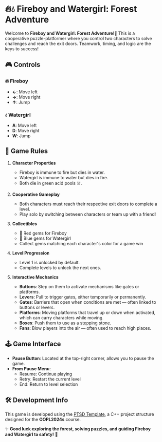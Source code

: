 # 🔥💧 Fireboy and Watergirl: Forest Adventure

Welcome to **Fireboy and Watergirl: Forest Adventure**!🌳
This is a cooperative puzzle-platformer where you control two characters to solve challenges and reach the exit doors. Teamwork, timing, and logic are the keys to success! 



## 🎮 Controls

### 🔥 Fireboy

* **←**: Move left
* **→**: Move right
* **↑**: Jump

### 💧 Watergirl

* **A**: Move left
* **D**: Move right
* **W**: Jump



## 📜 Game Rules

1. **Character Properties**

   * Fireboy is immune to fire but dies in water.
   * Watergirl is immune to water but dies in fire.
   * Both die in green acid pools ☠️.

2. **Cooperative Gameplay**

   * Both characters must reach their respective exit doors to complete a level.
   * Play solo by switching between characters or team up with a friend!

3. **Collectibles**

   * 🔴 Red gems for Fireboy
   * 🔵 Blue gems for Watergirl
   * Collect gems matching each character's color for a game win

4. **Level Progression**

   * Level 1 is unlocked by default.
   * Complete levels to unlock the next ones.

5. **Interactive Mechanics**

   * **Buttons**: Step on them to activate mechanisms like gates or platforms.
   * **Levers**: Pull to trigger gates, either temporarily or permanently.
   * **Gates**: Barriers that open when conditions are met — often linked to buttons or levers.
   * **Platforms**: Moving platforms that travel up or down when activated, which can carry characters while moving.
   * **Boxes**: Push them to use as a stepping stone.
   * **Fans**: Blow players into the air — often used to reach high places.



## 🕹️ Game Interface

- **Pause Button**: Located at the top-right corner, allows you to pause the game.
- **From Pause Menu**:
  - Resume: Continue playing
  - Retry: Restart the current level
  - End: Return to level selection


## 🛠️ Development Info

This game is developed using the [PTSD Template](https://github.com/ntut-open-source-club/practical-tools-for-simple-design), a C++ project structure designed for the **OOPL2024s** course.




✨ **Good luck exploring the forest, solving puzzles, and guiding Fireboy and Watergirl to safety!** 🧩

